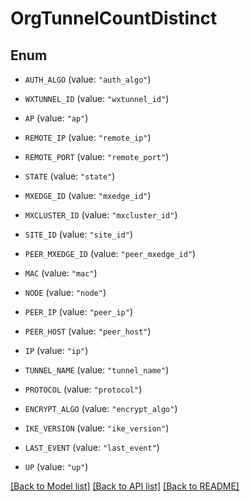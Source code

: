# OrgTunnelCountDistinct

## Enum


* `AUTH_ALGO` (value: `"auth_algo"`)

* `WXTUNNEL_ID` (value: `"wxtunnel_id"`)

* `AP` (value: `"ap"`)

* `REMOTE_IP` (value: `"remote_ip"`)

* `REMOTE_PORT` (value: `"remote_port"`)

* `STATE` (value: `"state"`)

* `MXEDGE_ID` (value: `"mxedge_id"`)

* `MXCLUSTER_ID` (value: `"mxcluster_id"`)

* `SITE_ID` (value: `"site_id"`)

* `PEER_MXEDGE_ID` (value: `"peer_mxedge_id"`)

* `MAC` (value: `"mac"`)

* `NODE` (value: `"node"`)

* `PEER_IP` (value: `"peer_ip"`)

* `PEER_HOST` (value: `"peer_host"`)

* `IP` (value: `"ip"`)

* `TUNNEL_NAME` (value: `"tunnel_name"`)

* `PROTOCOL` (value: `"protocol"`)

* `ENCRYPT_ALGO` (value: `"encrypt_algo"`)

* `IKE_VERSION` (value: `"ike_version"`)

* `LAST_EVENT` (value: `"last_event"`)

* `UP` (value: `"up"`)


[[Back to Model list]](../README.md#documentation-for-models) [[Back to API list]](../README.md#documentation-for-api-endpoints) [[Back to README]](../README.md)


